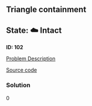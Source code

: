 ## Triangle containment

## State: :cloud: **Intact**

**ID: 102**

[Problem Description](https://projecteuler.net/problem=102)

[Source code](main.cpp)

### Solution
0
